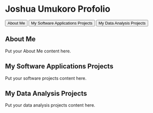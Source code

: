 # Joshua Umukoro Profolio
<div class="tab-container">
  <button class="tablink" onclick="openTab('aboutMe')">About Me</button>
  <button class="tablink" onclick="openTab('softwareProjects')">My Software Applications Projects</button>
  <button class="tablink" onclick="openTab('dataAnalysisProjects')">My Data Analysis Projects</button>
</div>

<div id="aboutMe" class="tabcontent">
  <h2>About Me</h2>
  <p>Put your About Me content here.</p>
</div>

<div id="softwareProjects" class="tabcontent">
  <h2>My Software Applications Projects</h2>
  <p>Put your software projects content here.</p>
</div>

<div id="dataAnalysisProjects" class="tabcontent">
  <h2>My Data Analysis Projects</h2>
  <p>Put your data analysis projects content here.</p>
</div>

<script>
  function openTab(tabName) {
    var i, tabcontent, tablinks;
    tabcontent = document.getElementsByClassName("tabcontent");
    for (i = 0; i < tabcontent.length; i++) {
      tabcontent[i].style.display = "none";
    }
    tablinks = document.getElementsByClassName("tablink");
    for (i = 0; i < tablinks.length; i++) {
      tablinks[i].className = tablinks[i].className.replace(" active", "");
    }
    document.getElementById(tabName).style.display = "block";
    event.currentTarget.className += " active";
  }
</script>
